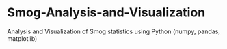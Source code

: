 # Smog-Analysis-and-Visualization
Analysis and Visualization of Smog statistics using Python (numpy, pandas, matplotlib)
